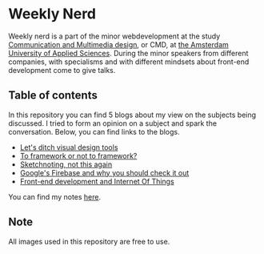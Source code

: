 # Weekly Nerd
Weekly nerd is a part of the minor webdevelopment at the study [Communication and Multimedia design](https://www.cmd-amsterdam.nl/english/), or CMD, at [the Amsterdam University of Applied Sciences](http://www.amsterdamuas.com/). During the minor speakers from different companies, with specialisms and with different mindsets about front-end development come to give talks.

## Table of contents
In this repository you can find 5 blogs about my view on the subjects being discussed. I tried to form an opinion on a subject and spark the conversation. Below, you can find links to the blogs.

* [Let's ditch visual design tools](blog_#0.md)
* [To framework or not to framework?](blog_#1.md)
* [Sketchnoting, not this again](blog_#2.md)
* [Google's Firebase and why you should check it out](blog_#3.md)
* [Front-end development and Internet Of Things](blog_#4.md)

You can find my notes [here](assets/notes.pdf).

## Note
All images used in this repository are free to use.
